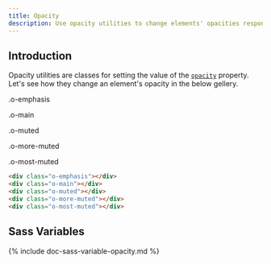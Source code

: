 ```yaml
---
title: Opacity
description: Use opacity utilities to change elements' opacities responsively.
---
```



## Introduction
Opacity utilities are classes for setting the value of the [`opacity`](https://developer.mozilla.org/en-US/docs/Web/CSS/opacity) property.
Let's see how they change an element's opacity in the below gellery.

<div class="background-example mb-none">
  <div>
    <div class="bc-primary o-emphasis"></div>
    <p class="p6">.o-emphasis</p>
  </div>
  <div>
    <div class="bc-primary o-main"></div>
    <p class="p6">.o-main</p>
  </div>
  <div>
    <div class="bc-primary o-muted"></div>
    <p class="p6">.o-muted</p>
  </div>
  <div>
    <div class="bc-primary o-more-muted"></div>
    <p class="p6">.o-more-muted</p>
  </div>
  <div>
    <div class="bc-primary o-most-muted"></div>
    <p class="p6">.o-most-muted</p>
  </div>
</div>

``` html
<div class="o-emphasis"></div>
<div class="o-main"></div>
<div class="o-muted"></div>
<div class="o-more-muted"></div>
<div class="o-most-muted"></div>
```

## Sass Variables

{% include doc-sass-variable-opacity.md %}
